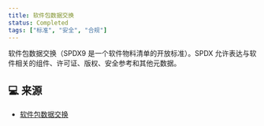 ```yaml
---
title: 软件包数据交换
status: Completed
tags: ["标准", "安全", "合规"]
---
```


软件包数据交换（SPDX9 是一个软件物料清单的开放标准）。SPDX 允许表达与软件相关的组件、许可证、版权、安全参考和其他元数据。

## 💻 来源

* [软件包数据交换](https://spdx.dev/)
